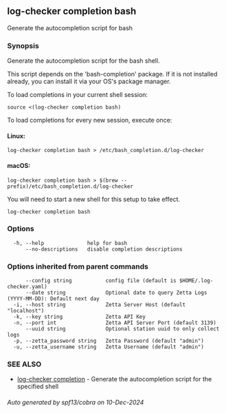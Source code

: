 ## log-checker completion bash

Generate the autocompletion script for bash

### Synopsis

Generate the autocompletion script for the bash shell.

This script depends on the 'bash-completion' package.
If it is not installed already, you can install it via your OS's package manager.

To load completions in your current shell session:

	source <(log-checker completion bash)

To load completions for every new session, execute once:

#### Linux:

	log-checker completion bash > /etc/bash_completion.d/log-checker

#### macOS:

	log-checker completion bash > $(brew --prefix)/etc/bash_completion.d/log-checker

You will need to start a new shell for this setup to take effect.


```
log-checker completion bash
```

### Options

```
  -h, --help              help for bash
      --no-descriptions   disable completion descriptions
```

### Options inherited from parent commands

```
      --config string           config file (default is $HOME/.log-checker.yaml)
      --date string             Optional date to query Zetta Logs (YYYY-MM-DD): Default next day
  -i, --host string             Zetta Server Host (default "localhost")
  -k, --key string              Zetta API Key
  -n, --port int                Zetta API Server Port (default 3139)
      --uuid string             Optional station uuid to only collect logs
  -p, --zetta_password string   Zetta Password (default "admin")
  -u, --zetta_username string   Zetta Username (default "admin")
```

### SEE ALSO

* [log-checker completion](log-checker_completion.md)	 - Generate the autocompletion script for the specified shell

###### Auto generated by spf13/cobra on 10-Dec-2024
